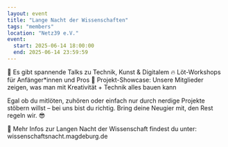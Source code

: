 ```yaml
---
layout: event
title: "Lange Nacht der Wissenschaften"
tags: "members"
location: "Netz39 e.V."
event:
  start: 2025-06-14 18:00:00
  end: 2025-06-14 23:59:59
---
```


🎤 Es gibt spannende Talks zu Technik, Kunst & Digitalem
🔥 Löt-Workshops für Anfänger\*innen und Pros
🚀 Projekt-Showcase: Unsere Mitglieder zeigen, was man mit Kreativität + Technik alles bauen kann

Egal ob du mitlöten, zuhören oder einfach nur durch nerdige Projekte stöbern willst – bei uns bist du richtig. Bring deine Neugier mit, den Rest regeln wir. 😎

📍 Mehr Infos zur Langen Nacht der Wissenschaft findest du unter:
wissenschaftsnacht.magdeburg.de
